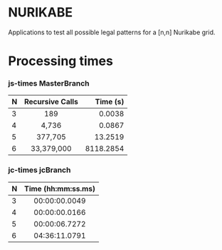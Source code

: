 # NURIKABE
Applications to test all possible legal patterns for a [n,n] Nurikabe grid.

# Processing times
### js-times MasterBranch

  | N | Recursive Calls | Time (s)       |
  | - |:---------------:| --------------:|
  | 3 | 189             | 0.0038         |
  | 4 | 4,736           | 0.0867         |
  | 5 | 377,705         | 13.2519        |
  | 6 | 33,379,000      | 8118.2854      |

### jc-times jcBranch

  | N | Time (hh:mm:ss.ms) |
  | - |:------------------:|
  | 3 | 00:00:00.0049      |
  | 4 | 00:00:00.0166      |
  | 5 | 00:00:06.7272      |
  | 6 | 04:36:11.0791      |
